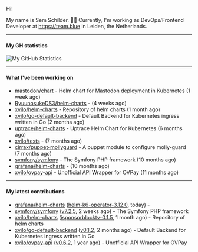 Hi!

My name is Sem Schilder. 👋🏻 Currently, I'm working as DevOps/Frontend Developer at https://team.blue in Leiden, the Netherlands.

---

#### My GH statistics

![My GitHub Statistics](https://github-readme-stats.vercel.app/api?username=xvilo&show_icons=true&count_private=true&hide_title=true)

---

#### What I've been working on

- [mastodon/chart](https://github.com/mastodon/chart) - Helm chart for Mastodon deployment in Kubernetes (1 week ago)
- [RyuunosukeDS3/helm-charts](https://github.com/RyuunosukeDS3/helm-charts) -  (4 weeks ago)
- [xvilo/helm-charts](https://github.com/xvilo/helm-charts) - Repository of helm charts (1 month ago)
- [xvilo/go-default-backend](https://github.com/xvilo/go-default-backend) - Default Backend for Kubernetes ingress written in Go (2 months ago)
- [uptrace/helm-charts](https://github.com/uptrace/helm-charts) - Uptrace Helm Chart for Kubernetes (6 months ago)
- [xvilo/tests](https://github.com/xvilo/tests) -  (7 months ago)
- [cirrax/puppet-mollyguard](https://github.com/cirrax/puppet-mollyguard) - A puppet module to configure molly-guard (7 months ago)
- [symfony/symfony](https://github.com/symfony/symfony) - The Symfony PHP framework (10 months ago)
- [grafana/helm-charts](https://github.com/grafana/helm-charts) -  (10 months ago)
- [xvilo/ovpay-api](https://github.com/xvilo/ovpay-api) - Unofficial API Wrapper for OVPay (11 months ago)

---

#### My latest contributions

- [grafana/helm-charts](https://github.com/grafana/helm-charts) ([helm-k6-operator-3.12.0](https://github.com/grafana/helm-charts/releases/tag/helm-k6-operator-3.12.0), today) - 
- [symfony/symfony](https://github.com/symfony/symfony) ([v7.2.5](https://github.com/symfony/symfony/releases/tag/v7.2.5), 2 weeks ago) - The Symfony PHP framework
- [xvilo/helm-charts](https://github.com/xvilo/helm-charts) ([isponsorblocktv-0.1.5](https://github.com/xvilo/helm-charts/releases/tag/isponsorblocktv-0.1.5), 1 month ago) - Repository of helm charts
- [xvilo/go-default-backend](https://github.com/xvilo/go-default-backend) ([v0.1.2](https://github.com/xvilo/go-default-backend/releases/tag/v0.1.2), 2 months ago) - Default Backend for Kubernetes ingress written in Go
- [xvilo/ovpay-api](https://github.com/xvilo/ovpay-api) ([v0.6.2](https://github.com/xvilo/ovpay-api/releases/tag/v0.6.2), 1 year ago) - Unofficial API Wrapper for OVPay
